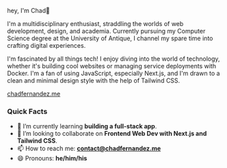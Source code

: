 hey, I'm Chad👋

I'm a multidisciplinary enthusiast, straddling the worlds of web development, design, and academia. Currently pursuing my Computer Science degree at the University of Antique, I channel my spare time into crafting digital experiences.

I'm fascinated by all things tech! I enjoy diving into the world of technology, whether it's building cool websites or managing service deployments with Docker. I'm a fan of using JavaScript, especially Next.js, and I'm drawn to a clean and minimal design style with the help of Tailwind CSS.

[chadfernandez.me](https://www.chadfernandez.me/)

### Quick Facts

- 🌱 I’m currently learning **building a full-stack app**.
- 👯 I’m looking to collaborate on **Frontend Web Dev with Next.js and Tailwind CSS**.
- 📫 How to reach me: **[contact@chadfernandez.me](mailto:contact@chadfernandez.me)**
- 😄 Pronouns: **he/him/his**


<!--
**chof64/chof64** is a ✨ _special_ ✨ repository because its `README.md` (this file) appears on your GitHub profile.

Here are some ideas to get you started:

- 🔭 I’m currently working on ...
- 🌱 I’m currently learning ...
- 👯 I’m looking to collaborate on ...
- 🤔 I’m looking for help with ...
- 💬 Ask me about ...
- 📫 How to reach me: ...
- 😄 Pronouns: ...
- ⚡ Fun fact: ...
-->
